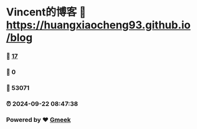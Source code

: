 # Vincent的博客 :link: https://huangxiaocheng93.github.io/blog 
### :page_facing_up: [17](https://huangxiaocheng93.github.io/blog/tag.html) 
### :speech_balloon: 0 
### :hibiscus: 53071 
### :alarm_clock: 2024-09-22 08:47:38 
### Powered by :heart: [Gmeek](https://github.com/Meekdai/Gmeek)
